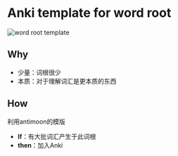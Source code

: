 # Anki template for word root

![word root template](https://i.imgur.com/VsAKm4m.png)

## Why 

* 少量：词根很少
* 本质：对于理解词汇是更本质的东西

## How

利用antimoon的模版

* **If**：有大批词汇产生于此词根
* **then**：加入Anki
